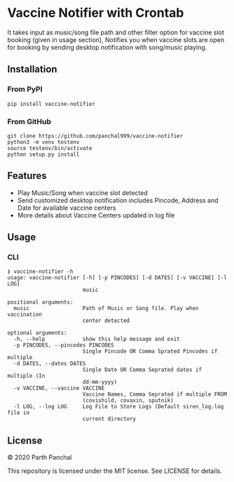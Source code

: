 # Vaccine Notifier with Crontab
It takes input as music/song file path and other filter option for vaccine slot booking (given in usage section), Notifies you when vaccine slots are open for booking by sending desktop notification with song/music playing. 

## Installation

### From PyPI
```pip install vaccine-notifier```


### From GitHub
```
git clone https://github.com/panchal999/vaccine-notifier
python3 -m venv testenv
source testenv/bin/activate
python setup.py install
```

## Features
- Play Music/Song when vaccine slot detected
- Send customized desktop notification includes Pincode, Address and Date for available vaccine centers
- More details about Vaccine Centers updated in log file 

## Usage
### CLI
```
❯ vaccine-notifier -h
usage: vaccine-notifier [-h] [-p PINCODES] [-d DATES] [-v VACCINE] [-l LOG]
                        music

positional arguments:
  music                 Path of Music or Song file. Play when vaccination
                        center detected

optional arguments:
  -h, --help            show this help message and exit
  -p PINCODES, --pincodes PINCODES
                        Single Pincode OR Comma Sprated Pincodes if multiple
  -d DATES, --dates DATES
                        Single Date OR Comma Seprated dates if multiple (In
                        dd-mm-yyyy)
  -v VACCINE, --vaccine VACCINE
                        Vaccine Names, Comma Seprated if multiple FROM
                        (covishild, covaxin, sputnik)
  -l LOG, --log LOG     Log File to Store Logs (Default siren_log.log file in
                        current directory
```

## License

© 2020 Parth Panchal

This repository is licensed under the MIT license. See LICENSE for details.